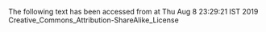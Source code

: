 The following text has been accessed from at Thu Aug 8 23:29:21 IST 2019
Creative_Commons_Attribution-ShareAlike_License
